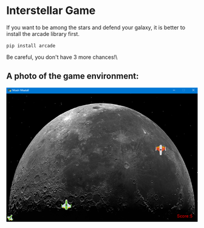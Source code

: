 # Interstellar Game
If you want to be among the stars and defend your galaxy, it is better to install the arcade library first.
```
pip install arcade
```
Be careful, you don't have 3 more chances!\
## A photo of the game environment:
![Interstellar game](Images\result.png)
